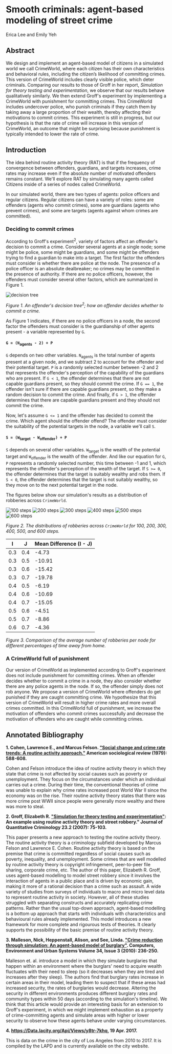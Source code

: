 # Smooth criminals: agent-based modeling of street crime

Erica Lee and Emily Yeh

## Abstract

We design and implement an agent-based model of citizens in a simulated world we call CrimeWorld, where each citizen has their own characteristics and behavioral rules, including the citizen’s likelihood of committing crimes. This version of CrimeWorld includes clearly visible police, which deter criminals. Comparing our results to those of Groff in her report, *Simulation for theory testing and experimentation*, we observe that our results behave qualitatively similarly. We then extend Groff's experiment by implementing a CrimeWorld with punishment for committing crimes. This CrimeWorld includes undercover police, who punish criminals if they catch them by taking away a large proportion of their wealth, thereby affecting their motivations to commit crimes. This experiment is still in progress, but our hypothesis is that the rate of crime will increase in this version of CrimeWorld, an outcome that might be surprising because punishment is typically intended to lower the rate of crime.

## Introduction

The idea behind routine activity theory (RAT) is that if the frequency of convergence between offenders, guardians, and targets increases, crime rates may increase even if the absolute number of motivated offenders remains constant. We'll explore RAT by simulating many agents called Citizens inside of a series of nodes called CrimeWorld.

In our simulated world, there are two types of agents: police officers and regular citizens. Regular citizens can have a variety of roles: some are offenders (agents who commit crimes), some are guardians (agents who prevent crimes), and some are targets (agents against whom crimes are committed).

### Deciding to commit crimes

According to Groff's experiment<sup>2</sup>, variety of factors affect an offender's decision to commit a crime. Consider several agents at a single node; some might be police, some might be guardians, and some might be offenders trying to find a guardian to make into a target. The first factor the offenders must consider is whether there are police at the node. The presence of a police officer is an absolute dealbreaker; no crimes may be committed in the presence of authority. If there are no police officers, however, the offenders must consider several other factors, which are summarized in Figure 1.

![decision tree](https://github.com/ericasaywhat/SmoothCriminals/blob/master/reports/decision_tree.png)

*Figure 1. An offender's decision tree<sup>2</sup>; how an offender decides whether to commit a crime.*

As Figure 1 indicates, if there are no police officers in a node, the second factor the offenders must consider is the guardianship of other agents present - a variable represented by `G`.

#### `G = (N`<sub>agents</sub>` - 2) + P`

`G` depends on two other variables. `N`<sub>agents</sub> is the total number of agents present at a given node, and we subtract 2 to account for the offender and their potential target. `P` is a randomly selected number between -2 and 2 that represents the offender's perception of the capability of the guardians who are present. If `G < 1`, the offender determines that there are not capable guardians present, so they should commit the crime. If `G == 1`, the offender isn't sure if there are capable guardians present, so they make a random decision to commit the crime. And finally, if `G > 1`, the offender determines that there are capable guardians present and they should not commit the crime.

Now, let's assume `G <= 1` and the offender has decided to commit the crime. Which agent should the offender offend? The offender must consider the suitability of the potential targets in the node, a variable we'll call `S`.

#### `S = (W`<sub>target</sub>` - W`<sub>offender</sub>`) + P`

`S` depends on several other variables. `W`<sub>target</sub> is the wealth of the potential target and `W`<sub>offender</sub> is the wealth of the offender. And like our equation for `G`, `P` represents a randomly selected number, this time between -1 and 1, which represents the offender's perception of the wealth of the target. If `S >= 0`, the offender determines that the target is suitably wealthy and robs them. If `S < 0`, the offender determines that the target is not suitably wealthy, so they move on to the next potential target in the node.

The figures below show our simulation's results as a distribution of robberies across `CrimeWorld`. 

![100 steps](https://github.com/ericasaywhat/SmoothCriminals/blob/master/reports/1000_100.png) ![200 steps](https://github.com/ericasaywhat/SmoothCriminals/blob/master/reports/1000_200.png) ![300 steps](https://github.com/ericasaywhat/SmoothCriminals/blob/master/reports/1000_300.png)
![400 steps](https://github.com/ericasaywhat/SmoothCriminals/blob/master/reports/1000_400.png) ![500 steps](https://github.com/ericasaywhat/SmoothCriminals/blob/master/reports/1000_500.png) ![600 steps](https://github.com/ericasaywhat/SmoothCriminals/blob/master/reports/1000_600.png)

*Figure 2. The distributions of robberies across `CrimeWorld` for 100, 200, 300, 400, 500, and 600 steps.*

| I   | J   | Mean Difference (I - J) |
| --- | --- | ---                     |
| 0.3 | 0.4 | -4.73                   |
| 0.3 | 0.5 | -10.91                  |
| 0.3 | 0.6 | -15.42                  |
| 0.3 | 0.7 | -19.78                  |
| 0.4 | 0.5 | -6.19                   |
| 0.4 | 0.6 | -10.69                  |
| 0.4 | 0.7 | -15.05                  |
| 0.5 | 0.6 | -4.51                   |
| 0.5 | 0.7 | -8.86                   |
| 0.6 | 0.7 | -4.36                   |

*Figure 3. Comparison of the average number of robberies per node for different percentages of time away from home.*

### A CrimeWorld full of punishment

Our version of CrimeWorld as implemented according to Groff's experiment does not include punishment for committing crimes. When an offender decides whether to commit a crime in a node, they also consider whether there are any police agents in the node. If so, the offender simply does not rob anyone. We propose a version of CrimeWorld where offenders do get punished if they are caught committing crime. We hypothesize that this version of CrimeWorld will result in higher crime rates and more overall crimes committed. In this CrimeWorld full of punishment, we increase the motivation of offenders who commit crimes successfully and decrease the motivation of offenders who are caught while committing crimes.

## Annotated Bibliography

**1. Cohen, Lawrence E., and Marcus Felson. ["Social change and crime rate trends: A routine activity approach."](http://www.jstor.org/stable/2094589) American sociological review (1979): 588-608.**

Cohen and Felson introduce the idea of routine activity theory in which they state that crime is not affected by social causes such as poverty or unemployment. They focus on the circumstances under which an individual carries out a crime. During their time, the conventional theories of crime was unable to explain why crime rates increased post World War II since the economy was on the rise. Their routine activity theory states that there was more crime post WWII since people were generally more wealthy and there was more to steal.

**2. Groff, Elizabeth R. ["Simulation for theory testing and experimentation"](https://link.springer.com/article/10.1007/s10940-006-9021-z): An example using routine activity theory and street robbery." Journal of Quantitative Criminology 23.2 (2007): 75-103.**

This paper presents a new approach to testing the routine activity theory. The routine activity theory is a criminology subfield developed by Marcus Felson and Lawrence E. Cohen. Routine activity theory is based on the premise that crime is committed regardless of social causes such as poverty, inequality, and unemployment. Some crimes that are well modelled by routine activity theory is copyright infringement, peer-to-peer file sharing, corporate crime, etc. The author of this paper, Elizabeth R. Groff, uses agent-based modelling to model street robbery since it involves the interaction of agents in a public place and is driven by economic gain, making it more of a rational decision than a crime such as assault. A wide variety of studies from surveys of individuals to macro and micro level data to represent routine activity in society. However, all of these studies struggled with separating constructs and accurately replicating crime patterns. Rather than the usual top-down approach, agent-based modelling is a bottom up approach that starts with individuals with characteristics and behavioural rules already implemented. This model introduces a new framework for more complete and rigourous tests of theories. It clearly supports the possibility of the basic premise of routine activity theory.

**3. Malleson, Nick, Heppenstall, Alison, and See, Linda. ["Crime reduction through simulation: An agent-based model of burglary"](http://www.sciencedirect.com/science/article/pii/S0198971509000787). Computers, Environment and Urban Systems Volume 34, Issue 3 (2010): 236-250.**

Malleson et. al. introduce a model in which they simulate burglaries that happen within an environment where the burglars' need to acquire wealth fluctuates with their need to sleep (so it decreases when they are tired and increases after they sleep). The authors find that burglary rates increase in certain areas in their model, leading them to suspect that if these areas had increased security, the rates of burglaries would decrease. Altering the security in different environments produces different burglary rates and community types within 50 days (according to the simulation's timeline). We think that this article would provide an interesting basis for an extension to Groff's experiment, in which we might implement exhaustion as a property of crime-committing agents and simulate areas with higher or lower security to observe how these agents behave under varying circumstances.

**4. https://Data.lacity.org/Api/Views/y8tr-7khq, 19 Apr. 2017.**

This is data on the crime in the city of Los Angeles from 2010 to 2017. It is compiled by the LAPD and is currently available on the city website.


